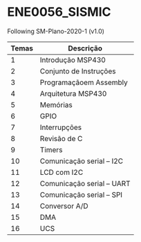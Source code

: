 # ENE0056_SISMIC
Following SM-Plano-2020-1 (v1.0) 

| Temas  | Descrição |
|-|-|
| 1  | Introdução MSP430 |
| 2 | Conjunto de Instruções   |
| 3 | Programaçãoem Assembly |  |
| 4 | Arquitetura MSP430 |  |
| 5 | Memórias |  |
| 6 | GPIO |  |
| 7 | Interrupções |  |
| 8 | Revisão de C |  |
| 9 | Timers |  |
| 10 | Comunicação serial – I2C |  |
| 11 | LCD com I2C |  |
| 12 | Comunicação serial – UART |  |
| 13 | Comunicação serial – SPI |  |
| 14 | Conversor A/D |  |
| 15 | DMA |  |
| 16 | UCS |  |
